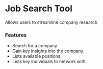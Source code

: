# Job Search Tool

Allows users to streamline company research.

### Features
- Search for a company
- Gain key insights into the company.
- Lists available positions.
- Lists key individuals to network with.